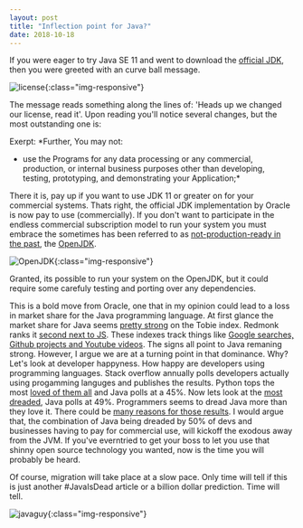 ```yaml
---
layout: post
title: "Inflection point for Java?"
date: 2018-10-18
---
```


If you were eager to try Java SE 11 and went to download the [official JDK](https://www.oracle.com/technetwork/java/javase/downloads/jdk11-downloads-5066655.html), then you were greeted with an curve ball message.

![license](../../../assets/oraclelicense.png){:class="img-responsive"} 

The message reads something along the lines of: 'Heads up we changed our license, read it'. Upon reading you'll notice several changes, but the most outstanding one is:

Exerpt:
*Further, You may not:
-    use the Programs for any data processing or any commercial, production, or internal business purposes other than developing, testing, prototyping, and demonstrating your Application;*

There it is, pay up if you want to use JDK 11 or greater on for your commercial systems. Thats right, the official JDK implementation by Oracle is now pay to use (commercially). If you don't want to participate in the endless commercial subscription model to run your system you must embrace the sometimes has been referred to as [not-production-ready in the past](https://stackoverflow.com/questions/9344243/openjdk-ready-for-production), the [OpenJDK](https://openjdk.java.net/). 

![OpenJDK](../../../assets/openjdk_banner.png){:class="img-responsive"}

Granted, its possible to run your system on the OpenJDK, but it could require some carefuly testing and porting over any dependencies.

This is a bold move from Oracle, one that in my opinion could lead to a loss in market share for the Java programming language. At first glance the market share for Java seems [pretty strong](https://www.tiobe.com/tiobe-index/) on the Tobie index. Redmonk ranks it [second next to JS](http://sogrady-media.redmonk.com/sogrady/files/2018/08/lang.rank_.618-1.png). These indexes track things like [Google searches, Github projects and Youtube videos](https://en.wikipedia.org/wiki/TIOBE_index). The signs all point to Java remaning strong. However, I argue we are at a turning point in that dominance. Why? Let's look at developer happyness. How happy are developers using programming languages. Stack overflow annually polls developers actually using progamming languges and publishes the results. Python tops the most [loved of them all](https://insights.stackoverflow.com/survey/2018/#most-popular-technologies) and Java polls at a 45%. Now lets look at the [most dreaded](https://insights.stackoverflow.com/survey/2018/#most-loved-dreaded-and-wanted), Java polls at 49%. Programmers seems to dread Java more than they love it. There could be [many reasons for those results](). I would argue that, the combination of Java being dreaded by 50% of devs and businesses having to pay for commercial use, will kickoff the exodous away from the JVM. If you've everntried to get your boss to let you use that shinny open source technology you wanted, now is the time you will probably be heard.

Of course, migration will take place at a slow pace. Only time will tell if this is just another #JavaIsDead article or a billion dollar prediction. Time will tell.

![javaguy](../../../assets/openjavaguy.png){:class="img-responsive"}
